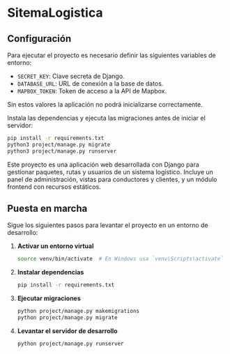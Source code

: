 # SitemaLogistica

## Configuración

Para ejecutar el proyecto es necesario definir las siguientes variables de entorno:

- `SECRET_KEY`: Clave secreta de Django.
- `DATABASE_URL`: URL de conexión a la base de datos.
- `MAPBOX_TOKEN`: Token de acceso a la API de Mapbox.

Sin estos valores la aplicación no podrá inicializarse correctamente.

Instala las dependencias y ejecuta las migraciones antes de iniciar el
servidor:

```bash
pip install -r requirements.txt
python3 project/manage.py migrate
python3 project/manage.py runserver
```

Este proyecto es una aplicación web desarrollada con Django para gestionar paquetes, rutas y usuarios de un sistema logístico. Incluye un panel de administración, vistas para conductores y clientes, y un módulo frontend con recursos estáticos.

## Puesta en marcha

Sigue los siguientes pasos para levantar el proyecto en un entorno de desarrollo:

1. **Activar un entorno virtual**
   ```bash
   source venv/bin/activate  # En Windows usa `venv\Scripts\activate`
   ```
2. **Instalar dependencias**
   ```bash
   pip install -r requirements.txt
   ```
3. **Ejecutar migraciones**
   ```bash
   python project/manage.py makemigrations
   python project/manage.py migrate
   ```
4. **Levantar el servidor de desarrollo**
   ```bash
   python project/manage.py runserver
   ```
